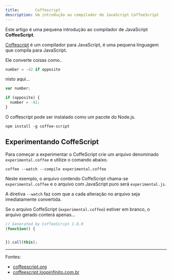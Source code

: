 ```yaml
---
title:       Coffescript
description: Um introdução ao compilador de JavaScript CoffeeScript
---
```


Este artigo é uma pequena introdução ao compilador de JavaScript __CoffeeScript__.

[Coffescript](http://coffeescript.org/ "link-externo") é um compilador para JavaScript, é uma pequena linguagem que 
compila para JavaScript.

Ele converte coisas como..

```javascript
number = -42 if opposite
```

nisto aqui...

```javascript
var number;

if (opposite) {
  number = -42;
}
```

O coffescript pode ser instalado como um pacote do Node.js.

    npm install -g coffee-script


Experimentando CoffeScript
---

Para começar a experimentar o CoffeScript crie um arquivo denominado `experimental.coffee` e utilize o comando abaixo.

    coffee --watch --compile experimental.coffee

Neste exemplo, o arquivo contendo CoffeScript chama-se `experimental.coffee` e o arquivo com JavaScript puro será
`experimental.js`.

A diretiva `--watch` faz com que a cada alteração no arquivo seja imediatamente convertida.

Se o arquivo CoffeScript (`experimental.coffee`) estiver em branco, o arquivo gerado conterá apenas...

```javascript
// Generated by CoffeeScript 1.8.0
(function() {


}).call(this);
```


- - -
Fontes:

- [coffeescript.org](http://coffeescript.org/ "link-externo")
- [coffeescript.loopinfinito.com.br](http://coffeescript.loopinfinito.com.br/ "link-externo")